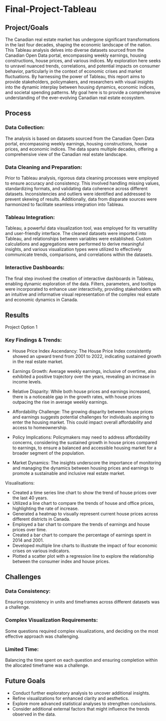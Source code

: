 # Final-Project-Tableau

## Project/Goals
The Canadian real estate market has undergone significant transformations in the last four decades, shaping the economic landscape of the nation. This Tableau analysis delves into diverse datasets sourced from the Canadian Open Data portal, encompassing weekly earnings, housing constructions, house prices, and various indices. My exploration here seeks to unravel nuanced trends, correlations, and potential impacts on consumer behavior, particularly in the context of economic crises and market fluctuations. By harnessing the power of Tableau, this report aims to provide stakeholders, policymakers, and researchers with visual insights into the dynamic interplay between housing dynamics, economic indices, and societal spending patterns. My goal here is to provide a comprehensive understanding of the ever-evolving Canadian real estate ecosystem.


## Process
### Data Collection:
The analysis is based on datasets sourced from the Canadian Open Data portal, encompassing weekly earnings, housing constructions, house prices, and economic indices. The data spans multiple decades, offering a comprehensive view of the Canadian real estate landscape.

### Data Cleaning and Preparation:
Prior to Tableau analysis, rigorous data cleaning processes were employed to ensure accuracy and consistency. This involved handling missing values, standardizing formats, and validating data coherence across different datasets. Inconsistencies and outliers were identified and addressed to prevent skewing of results. Additionally, data from disparate sources were harmonized to facilitate seamless integration into Tableau.

### Tableau Integration:
Tableau, a powerful data visualization tool, was employed for its versatility and user-friendly interface. The cleaned datasets were imported into Tableau, and relationships between variables were established. Custom calculations and aggregations were performed to derive meaningful insights, and various visualization types were utilized to effectively communicate trends, comparisons, and correlations within the datasets.

### Interactive Dashboards:
The final step involved the creation of interactive dashboards in Tableau, enabling dynamic exploration of the data. Filters, parameters, and tooltips were incorporated to enhance user interactivity, providing stakeholders with an intuitive and informative visual representation of the complex real estate and economic dynamics in Canada.



## Results
Project Option 1
### Key Findings & Trends:

- House Price Index Ascendancy: The House Price Index consistently showed an upward trend from 2001 to 2022, indicating sustained growth in the real estate market.

- Earnings Growth: Average weekly earnings, inclusive of overtime, also exhibited a positive trajectory over the years, revealing an increase in income levels.

- Relative Disparity: While both house prices and earnings increased, there is a noticeable gap in the growth rates, with house prices outpacing the rise in average weekly earnings.

- Affordability Challenge: The growing disparity between house prices and earnings suggests potential challenges for individuals aspiring to enter the housing market. This could impact overall affordability and access to homeownership.

- Policy Implications: Policymakers may need to address affordability concerns, considering the sustained growth in house prices compared to earnings, to ensure a balanced and accessible housing market for a broader segment of the population.

- Market Dynamics: The insights underscore the importance of monitoring and managing the dynamics between housing prices and earnings to promote a sustainable and inclusive real estate market.
  

Visualisations:
- Created a time series line chart to show the trend of house prices over the last 40 years.
- Utilized a line chart to compare the trends of house and office prices, highlighting the rate of increase.
- Generated a heatmap to visually represent current house prices across different districts in Canada.
- Employed a bar chart to compare the trends of earnings and house prices over time.
- Created a bar chart to compare the percentage of earnings spent in 2014 and 2001.
- Developed multiple line charts to illustrate the impact of four economic crises on various indicators.
- Plotted a scatter plot with a regression line to explore the relationship between the consumer index and house prices.


## Challenges 
### Data Consistency:
Ensuring consistency in units and timeframes across different datasets was a challenge.

### Complex Visualization Requirements:
Some questions required complex visualizations, and deciding on the most effective approach was challenging.

### Limited Time:
Balancing the time spent on each question and ensuring completion within the allocated timeframe was a challenge.

## Future Goals
- Conduct further exploratory analysis to uncover additional insights.
- Refine visualizations for enhanced clarity and aesthetics.
- Explore more advanced statistical analyses to strengthen conclusions.
- Consider additional external factors that might influence the trends observed in the data.
